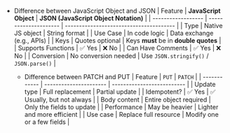 - Difference between JavaScript Object and JSON
  | Feature | **JavaScript Object** | **JSON (JavaScript Object Notation)** |
  | ------------------ | --------------------- | --------------------------------------- |
  | Type | Native JS object | String format |
  | Use Case | In code logic | Data exchange (e.g., APIs) |
  | Keys | Quotes optional | Keys **must** be in **double quotes** |
  | Supports Functions | ✅ Yes | ❌ No |
  | Can Have Comments | ✅ Yes | ❌ No |
  | Conversion | No conversion needed | Use `JSON.stringify()` / `JSON.parse()` |

  - Difference between PATCH and PUT
    | Feature | `PUT` | `PATCH` |
    | ------------ | ---------------------- | -------------------------- |
    | Update type | Full replacement | Partial update |
    | Idempotent? | ✅ Yes | ✅ Usually, but not always |
    | Body content | Entire object required | Only the fields to update |
    | Performance | May be heavier | Lighter and more efficient |
    | Use case | Replace full resource | Modify one or a few fields |

